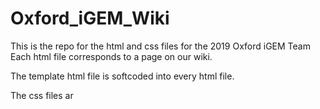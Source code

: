 # Oxford_iGEM_Wiki

This is the repo for the html and css files for the 2019 Oxford iGEM Team
Each html file corresponds to a page on our wiki.

The template html file is softcoded into every html file.

The css files ar
